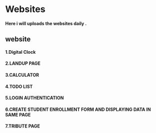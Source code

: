 # Websites
#### Here i will uploads the websites daily .
## website
#### 1.Digital Clock
#### 2.LANDUP PAGE
#### 3.CALCULATOR
#### 4.TODO LIST
#### 5.LOGIN AUTHENTICATION
#### 6.CREATE STUDENT ENROLLMENT FORM AND DISPLAYING DATA IN SAME PAGE
#### 7.TRIBUTE PAGE
